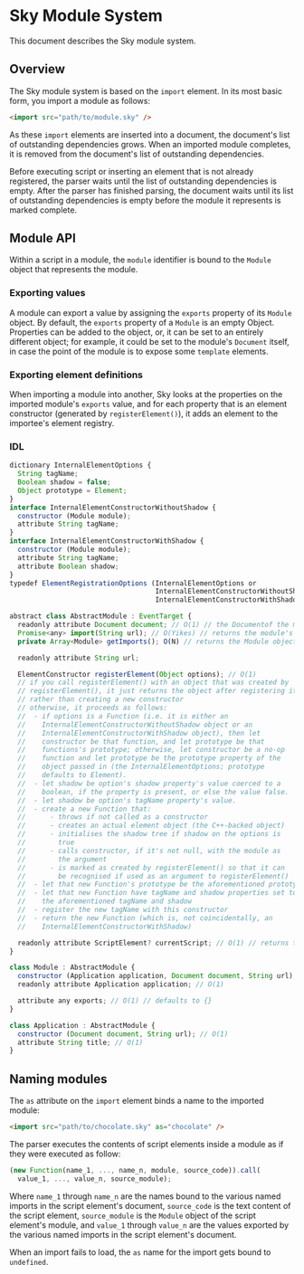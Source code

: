 Sky Module System
=================

This document describes the Sky module system.

Overview
--------

The Sky module system is based on the ``import`` element. In its
most basic form, you import a module as follows:

```html
<import src="path/to/module.sky" />
```

As these ``import`` elements are inserted into a document, the
document's list of outstanding dependencies grows. When an imported
module completes, it is removed from the document's list of
outstanding dependencies.

Before executing script or inserting an element that is not already
registered, the parser waits until the list of outstanding
dependencies is empty. After the parser has finished parsing, the
document waits until its list of outstanding dependencies is empty
before the module it represents is marked complete.


Module API
----------

Within a script in a module, the ``module`` identifier is bound to
the ``Module`` object that represents the module.

### Exporting values ###

A module can export a value by assigning the ``exports`` property of
its ``Module`` object. By default, the ``exports`` property of a
``Module`` is an empty Object. Properties can be added to the object,
or, it can be set to an entirely different object; for example, it
could be set to the module's ``Document`` itself, in case the point of
the module is to expose some ``template`` elements.

### Exporting element definitions ###

When importing a module into another, Sky looks at the properties on
the imported module's ``exports`` value, and for each property that is
an element constructor (generated by ``registerElement()``), it adds
an element to the importee's element registry.

### IDL ###

```javascript
dictionary InternalElementOptions {
  String tagName;
  Boolean shadow = false;
  Object prototype = Element;
}
interface InternalElementConstructorWithoutShadow {
  constructor (Module module);
  attribute String tagName;
}
interface InternalElementConstructorWithShadow {
  constructor (Module module);
  attribute String tagName;
  attribute Boolean shadow;
}
typedef ElementRegistrationOptions (InternalElementOptions or
                                    InternalElementConstructorWithoutShadow or
                                    InternalElementConstructorWithShadow);

abstract class AbstractModule : EventTarget {
  readonly attribute Document document; // O(1) // the Documentof the module or application
  Promise<any> import(String url); // O(Yikes) // returns the module's exports
  private Array<Module> getImports(); O(N) // returns the Module objects of all the imported modules

  readonly attribute String url;

  ElementConstructor registerElement(Object options); // O(1)
  // if you call registerElement() with an object that was created by
  // registerElement(), it just returns the object after registering it,
  // rather than creating a new constructor
  // otherwise, it proceeds as follows:
  //  - if options is a Function (i.e. it is either an
  //    InternalElementConstructorWithoutShadow object or an
  //    InternalElementConstructorWithShadow object), then let
  //    constructor be that function, and let prototype be that
  //    functions's prototype; otherwise, let constructor be a no-op
  //    function and let prototype be the prototype property of the
  //    object passed in (the InternalElementOptions; prototype
  //    defaults to Element).
  //  - let shadow be option's shadow property's value coerced to a
  //    boolean, if the property is present, or else the value false.
  //  - let shadow be option's tagName property's value.
  //  - create a new Function that:
  //      - throws if not called as a constructor
  //      - creates an actual element object (the C++-backed object)
  //      - initialises the shadow tree if shadow on the options is
  //        true
  //      - calls constructor, if it's not null, with the module as
  //        the argument
  //      - is marked as created by registerElement() so that it can
  //        be recognised if used as an argument to registerElement()
  //  - let that new Function's prototype be the aforementioned prototype
  //  - let that new Function have tagName and shadow properties set to
  //    the aforementioned tagName and shadow
  //  - register the new tagName with this constructor
  //  - return the new Function (which is, not coincidentally, an
  //    InternalElementConstructorWithShadow)

  readonly attribute ScriptElement? currentScript; // O(1) // returns the <script> element currently being executed if any, and if it's in this module; else null
}

class Module : AbstractModule {
  constructor (Application application, Document document, String url); // O(1)
  readonly attribute Application application; // O(1)

  attribute any exports; // O(1) // defaults to {}
}

class Application : AbstractModule {
  constructor (Document document, String url); // O(1)
  attribute String title; // O(1)
}
```

 
Naming modules
--------------

The ``as`` attribute on the ``import`` element binds a name to the
imported module:

```html
<import src="path/to/chocolate.sky" as="chocolate" />
```

The parser executes the contents of script elements inside a module as
if they were executed as follow:

```javascript
(new Function(name_1, ..., name_n, module, source_code)).call(
  value_1, ..., value_n, source_module);
```

Where ``name_1`` through ``name_n`` are the names bound to the
various named imports in the script element's document,
``source_code`` is the text content of the script element,
``source_module`` is the ``Module`` object of the script element's
module, and ``value_1`` through ``value_n`` are the values
exported by the various named imports in the script element's
document.

When an import fails to load, the ``as`` name for the import gets
bound to ``undefined``.
